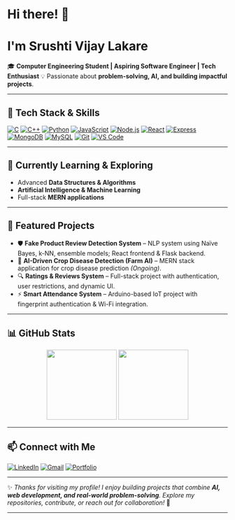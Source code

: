 # Hi there! 👋 
# I'm Srushti Vijay Lakare

🎓 **Computer Engineering Student | Aspiring Software Engineer | Tech Enthusiast**
💡 Passionate about **problem-solving, AI, and building impactful projects**.

---

## 🔧 Tech Stack & Skills

[![C](https://img.shields.io/badge/C-00599C?style=for-the-badge\&logo=c\&logoColor=white)](https://en.wikipedia.org/wiki/C_%28programming_language%29)
[![C++](https://img.shields.io/badge/C++-00599C?style=for-the-badge\&logo=c%2B%2B\&logoColor=white)](https://isocpp.org/)
[![Python](https://img.shields.io/badge/Python-3776AB?style=for-the-badge\&logo=python\&logoColor=white)](https://www.python.org/)
[![JavaScript](https://img.shields.io/badge/JavaScript-F7DF1E?style=for-the-badge\&logo=javascript\&logoColor=black)](https://developer.mozilla.org/en-US/docs/Web/JavaScript)
[![Node.js](https://img.shields.io/badge/Node.js-339933?style=for-the-badge\&logo=nodedotjs\&logoColor=white)](https://nodejs.org/)
[![React](https://img.shields.io/badge/React-61DAFB?style=for-the-badge\&logo=react\&logoColor=black)](https://reactjs.org/)
[![Express](https://img.shields.io/badge/Express.js-000000?style=for-the-badge\&logo=express\&logoColor=white)](https://expressjs.com/)
[![MongoDB](https://img.shields.io/badge/MongoDB-47A248?style=for-the-badge\&logo=mongodb\&logoColor=white)](https://www.mongodb.com/)
[![MySQL](https://img.shields.io/badge/MySQL-4479A1?style=for-the-badge\&logo=mysql\&logoColor=white)](https://www.mysql.com/)
[![Git](https://img.shields.io/badge/Git-F05032?style=for-the-badge\&logo=git\&logoColor=white)](https://git-scm.com/)
[![VS Code](https://img.shields.io/badge/VS%20Code-007ACC?style=for-the-badge\&logo=visual-studio-code\&logoColor=white)](https://code.visualstudio.com/)

---

## 🌱 Currently Learning & Exploring

* Advanced **Data Structures & Algorithms**
* **Artificial Intelligence & Machine Learning**
* Full-stack **MERN applications**

---

## 📌 Featured Projects

* 🛡️ **Fake Product Review Detection System** – NLP system using Naïve Bayes, k-NN, ensemble models; React frontend & Flask backend.
* 🌿 **AI-Driven Crop Disease Detection (Farm AI)** – MERN stack application for crop disease prediction *(Ongoing)*.
* 🔍 **Ratings & Reviews System** – Full-stack project with authentication, user restrictions, and dynamic UI.
* ⚡ **Smart Attendance System** – Arduino-based IoT project with fingerprint authentication & Wi-Fi integration.

---

## 📊 GitHub Stats

<p align="center">
  <img src="https://github-readme-stats.vercel.app/api?username=srushtilakare&show_icons=true&theme=radical" height="160"/>
  <img src="https://github-readme-stats.vercel.app/api/top-langs/?username=srushtilakare&layout=compact&theme=radical" height="160"/>
</p>

---

## 📫 Connect with Me

[![LinkedIn](https://img.shields.io/badge/LinkedIn-0A66C2?style=for-the-badge\&logo=linkedin\&logoColor=white)](https://www.linkedin.com/in/srushtilakare)
[![Gmail](https://img.shields.io/badge/Email-D14836?style=for-the-badge\&logo=gmail\&logoColor=white)](mailto:srushti1924@gmail.com)
[![Portfolio](https://img.shields.io/badge/Portfolio-FF69B4?style=for-the-badge\&logo=google-chrome\&logoColor=white)](#)

---

✨ *Thanks for visiting my profile! I enjoy building projects that combine **AI, web development, and real-world problem-solving**. Explore my repositories, contribute, or reach out for collaboration!* 🚀

---
